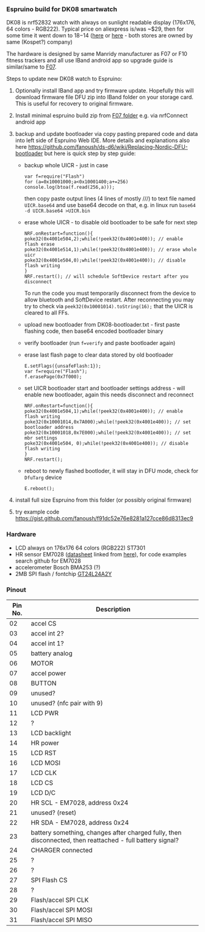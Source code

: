 ### Espruino build for DK08 smartwatch

DK08 is nrf52832 watch with always on sunlight readable display (176x176, 64 colors - RGB222). Typical price on aliexpress is/was ~$29, then for some time it went down to $18-$14 ([here](https://www.aliexpress.com/item/4001256048750.html) or [here](https://www.aliexpress.com/item/4001224081207.html) - both stores are owned by same (Kospet?) company)

The hardware is designed by same Manridy manufacturer as F07 or F10 fitness trackers and all use IBand android app so upgrade guide is similar/same to [F07](https://github.com/fanoush/ds-d6/tree/master/espruino/DFU/F07).

Steps to update new DK08 watch to Espruino:

1. Optionally install IBand app and try firmware update. Hopefully this will download firmware file DFU zip into IBand folder on your storage card. This is useful for recovery to original firmware.
2. Install minimal espruino build zip from [F07 folder](https://github.com/fanoush/ds-d6/tree/master/espruino/DFU/F07) e.g. via nrfConnect android app
3. backup and update bootloader via copy pasting prepared code and data into left side of Espruino Web IDE. More details and explanations also here https://github.com/fanoush/ds-d6/wiki/Replacing-Nordic-DFU-bootloader but here is quick step by step guide:
    - backup whole UICR - just in case
      ```
      var f=require("Flash")
      for (a=0x10001000;a<0x10001400;a+=256) console.log(btoa(f.read(256,a)));
      ```
      then copy paste output lines (4 lines of mostly ///) to text file named `UICR.base64` and use base64 decode on that, e.g. in linux run `base64 -d UICR.base64 >UICR.bin`
    - erase whole UICR - to disable old bootloader to be safe for next step
      ```
      NRF.onRestart=function(){
      poke32(0x4001e504,2);while(!peek32(0x4001e400)); // enable flash erase
      poke32(0x4001e514,1);while(!peek32(0x4001e400)); // erase whole uicr
      poke32(0x4001e504,0);while(!peek32(0x4001e400)); // disable flash writing
      }
      NRF.restart(); // will schedule SoftDevice restart after you disconnect
      ```
      To run the code you must temporarily disconnect from the device to allow bluetooth and SoftDevice restart. After reconnecting you may try to check via `peek32(0x10001014).toString(16);` that the UICR is cleared to all FFs.
    
    - upload new bootloader from DK08-bootloader.txt - first paste flashing code, then base64 encoded bootloader binary
    - verify bootloader (run `f=verify` and paste bootloader again)
    - erase last flash page to clear data stored by old bootloader
      ```
      E.setFlags({unsafeFlash:1});
      var f=require("Flash");
      f.erasePage(0x7f000);
      ```
    - set UICR bootloader start and bootloader settings address - will enable new bootloader, again this needs disconnect and reconnect
      ```
      NRF.onRestart=function(){
      poke32(0x4001e504,1);while(!peek32(0x4001e400)); // enable flash writing
      poke32(0x10001014,0x7A000);while(!peek32(0x4001e400)); // set bootloader address 
      poke32(0x10001018,0x7E000);while(!peek32(0x4001e400)); // set mbr settings
      poke32(0x4001e504, 0);while(!peek32(0x4001e400)); // disable flash writing
      }
      NRF.restart();
      ```
    - reboot to newly flashed bootloder, it will stay in DFU mode, check for `DfuTarg` device
      ```
      E.reboot();
      ```
    
4. install full size Espruino from this folder (or possibly original firmware)
5. try example code https://gist.github.com/fanoush/f91dc52e76e8281a127cce86d8313ec9

### Hardware ###

- LCD  always on 176x176 64 colors (RGB222) ST7301
- HR sensor EM7028 ([datasheet](https://datasheet.lcsc.com/szlcsc/Epticore-Microelectronics-Shanghai-EM7028_C91478.pdf) linked from [here](https://lcsc.com/product-detail/Specialized-Sensors_Epticore-Microelectronics-Shanghai-EM7028_C91478.html)), for code examples search github for EM7028
- accelerometer Bosch BMA253 (?)
- 2MB SPI flash / fontchip [GT24L24A2Y](https://github.com/RichardBsolut/GT24L24A2Y)

### Pinout ###
| Pin No.  | Description |
| ------------- | ------------- |
| 02 |accel CS |
| 03 |accel int 2? |
| 04 |accel int 1?|
| 05 | battery analog |
| 06 |MOTOR |
| 07 |accel power |
| 08 |BUTTON |
| 09 |unused? |
| 10 |unused? (nfc pair with 9) |
| 11 | LCD PWR |
| 12 | ? |
| 13 |LCD backlight |
| 14 |HR power |
| 15 |LCD RST |
| 16 |LCD MOSI|	
| 17 |LCD CLK|
| 18 |LCD CS |
| 19 |LCD D/C|
| 20 |HR SCL - EM7028, address 0x24 |
| 21 |unused? (reset) |
| 22 |HR SDA - EM7028, address 0x24 |
| 23 |battery something, changes after charged fully, then disconnected, then reattached - full battery signal? |
| 24 |CHARGER connected |
| 25 |? |
| 26 | ? |
| 27 | SPI Flash CS |
| 28 | ? |
| 29 | Flash/accel SPI CLK |
| 30 | Flash/accel SPI MOSI |
| 31 | Flash/accel SPI MISO |
